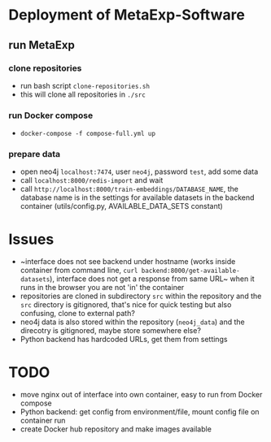 # Deployment of MetaExp-Software

## run MetaExp

### clone repositories
- run bash script `clone-repositories.sh`
- this will clone all repositories in `./src`

### run Docker compose
- `docker-compose -f compose-full.yml up`

### prepare data
- open neo4j `localhost:7474`, user `neo4j`, password `test`, add some data
- call `localhost:8000/redis-import` and wait
- call `http://localhost:8000/train-embeddings/DATABASE_NAME`, the database name is in the settings for available datasets in the backend container (utils/config.py, AVAILABLE_DATA_SETS constant)


# Issues
- ~interface does not see backend under hostname (works inside container from command line, `curl backend:8000/get-available-datasets`), interface does not get a response from same URL~ when it runs in the browser you are not 'in' the container
- repositories are cloned in subdirectory `src` within the repository and the `src` directory is gitignored, that's nice for quick testing but also confusing, clone to external path?
- neo4j data is also stored within the repository (`neo4j_data`) and the direcotry is gitignored, maybe store somewhere else?
- Python backend has hardcoded URLs, get them from settings


# TODO
- move nginx out of interface into own container, easy to run from Docker compose
- Python backend: get config from environment/file, mount config file on container run
- create Docker hub repository and make images available


